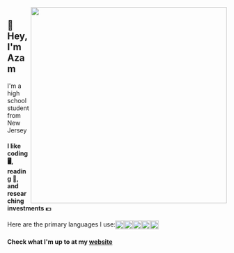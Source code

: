 <img align="right" width="450" src="https://github-readme-streak-stats.herokuapp.com?user=azam999&theme=highcontrast&hide_border=true&date_format=M%20j%5B%2C%20Y%5D" />

## 👋 Hey, I'm Azam

I'm a high school student from New Jersey

<link rel="stylesheet" href="https://cdn.jsdelivr.net/gh/devicons/devicon@v2.14.0/devicon.min.css">

#### I like coding 🖥, reading 📕, and researching investments 💵

<div style="display: flex; flex-direction: row">
  Here are the primary languages I use:
  <img src="https://cdn.jsdelivr.net/gh/devicons/devicon/icons/typescript/typescript-original.svg" width="20" height="20" />
  <img src="https://cdn.jsdelivr.net/gh/devicons/devicon/icons/javascript/javascript-original.svg" width="20" height="20" />
  <img src="https://cdn.jsdelivr.net/gh/devicons/devicon/icons/java/java-original.svg" width="20" height="20" />
  <img src="https://cdn.jsdelivr.net/gh/devicons/devicon/icons/python/python-original.svg" width="20" height="20" />
  <img src="https://cdn.jsdelivr.net/gh/devicons/devicon/icons/dart/dart-original.svg" width="20" height="20" />
</div>

#### Check what I'm up to at my [website](https://azamahmed.tech)
